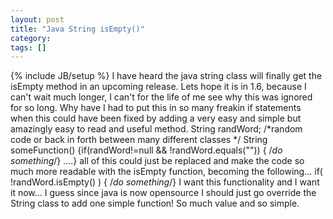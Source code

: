 ```yaml
---
layout: post
title: "Java String isEmpty()"
category:
tags: []
---
```

{% include JB/setup %}
I have heard the java string class will finally get the isEmpty method in an upcoming release. Lets hope it is in 1.6, because I can't wait much longer, I can't for the life of me see why this was ignored for so long. Why have I had to put this in so many freakin if statements when this could have been fixed by adding a very easy and simple but amazingly easy to read and useful method.    String randWord;    /*random code or back in forth between many different classes */    String someFunction() {if(randWord!=null && !randWord.equals("")) {  /*do something*/}    ....}    all of this could just be replaced and make the code so much more readable with the isEmpty function, becoming the following...    if( !randWord.isEmpty() ) {  /*do something*/}    I want this functionality and I want it now... I guess since java is now opensource I should just go override the String class to add one simple function! So much value and so simple.